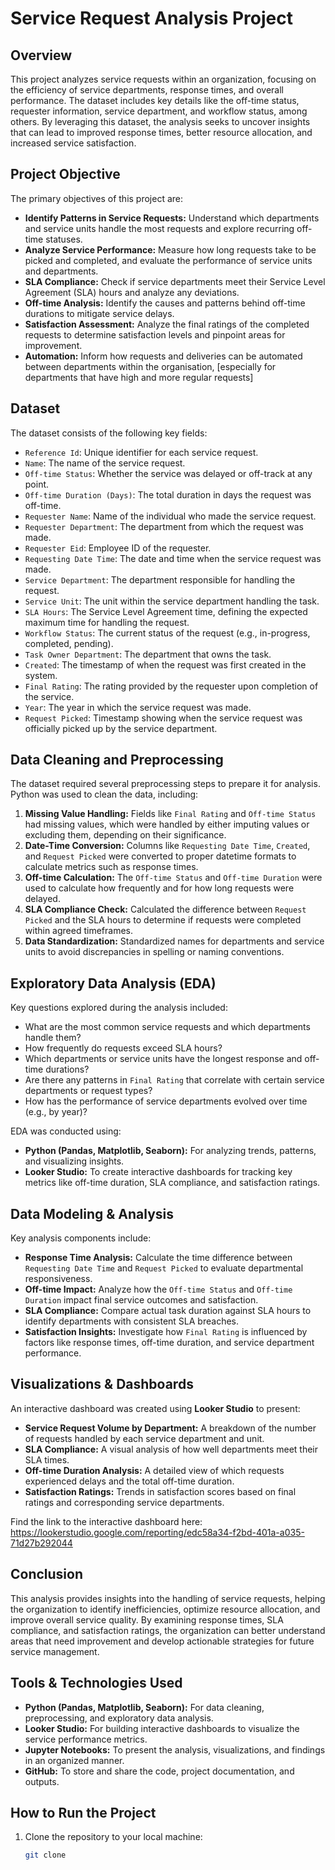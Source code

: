 # Service Request Analysis Project

## Overview

This project analyzes service requests within an organization, focusing on the efficiency of service departments, response times, and overall performance. The dataset includes key details like the off-time status, requester information, service department, and workflow status, among others. By leveraging this dataset, the analysis seeks to uncover insights that can lead to improved response times, better resource allocation, and increased service satisfaction.

## Project Objective

The primary objectives of this project are:
- **Identify Patterns in Service Requests:** Understand which departments and service units handle the most requests and explore recurring off-time statuses.
- **Analyze Service Performance:** Measure how long requests take to be picked and completed, and evaluate the performance of service units and departments.
- **SLA Compliance:** Check if service departments meet their Service Level Agreement (SLA) hours and analyze any deviations.
- **Off-time Analysis:** Identify the causes and patterns behind off-time durations to mitigate service delays.
- **Satisfaction Assessment:** Analyze the final ratings of the completed requests to determine satisfaction levels and pinpoint areas for improvement.
- **Automation:** Inform how requests and deliveries can be automated between departments within the organisation, [especially for departments that have high and more regular requests]

## Dataset

The dataset consists of the following key fields:

- `Reference Id`: Unique identifier for each service request.
- `Name`: The name of the service request.
- `Off-time Status`: Whether the service was delayed or off-track at any point.
- `Off-time Duration (Days)`: The total duration in days the request was off-time.
- `Requester Name`: Name of the individual who made the service request.
- `Requester Department`: The department from which the request was made.
- `Requester Eid`: Employee ID of the requester.
- `Requesting Date Time`: The date and time when the service request was made.
- `Service Department`: The department responsible for handling the request.
- `Service Unit`: The unit within the service department handling the task.
- `SLA Hours`: The Service Level Agreement time, defining the expected maximum time for handling the request.
- `Workflow Status`: The current status of the request (e.g., in-progress, completed, pending).
- `Task Owner Department`: The department that owns the task.
- `Created`: The timestamp of when the request was first created in the system.
- `Final Rating`: The rating provided by the requester upon completion of the service.
- `Year`: The year in which the service request was made.
- `Request Picked`: Timestamp showing when the service request was officially picked up by the service department.

## Data Cleaning and Preprocessing

The dataset required several preprocessing steps to prepare it for analysis. Python was used to clean the data, including:
1. **Missing Value Handling:** Fields like `Final Rating` and `Off-time Status` had missing values, which were handled by either imputing values or excluding them, depending on their significance.
2. **Date-Time Conversion:** Columns like `Requesting Date Time`, `Created`, and `Request Picked` were converted to proper datetime formats to calculate metrics such as response times.
3. **Off-time Calculation:** The `Off-time Status` and `Off-time Duration` were used to calculate how frequently and for how long requests were delayed.
4. **SLA Compliance Check:** Calculated the difference between `Request Picked` and the SLA hours to determine if requests were completed within agreed timeframes.
5. **Data Standardization:** Standardized names for departments and service units to avoid discrepancies in spelling or naming conventions.

## Exploratory Data Analysis (EDA)

Key questions explored during the analysis included:
- What are the most common service requests and which departments handle them?
- How frequently do requests exceed SLA hours?
- Which departments or service units have the longest response and off-time durations?
- Are there any patterns in `Final Rating` that correlate with certain service departments or request types?
- How has the performance of service departments evolved over time (e.g., by year)?

EDA was conducted using:
- **Python (Pandas, Matplotlib, Seaborn):** For analyzing trends, patterns, and visualizing insights.
- **Looker Studio:** To create interactive dashboards for tracking key metrics like off-time duration, SLA compliance, and satisfaction ratings.

## Data Modeling & Analysis

Key analysis components include:
- **Response Time Analysis:** Calculate the time difference between `Requesting Date Time` and `Request Picked` to evaluate departmental responsiveness.
- **Off-time Impact:** Analyze how the `Off-time Status` and `Off-time Duration` impact final service outcomes and satisfaction.
- **SLA Compliance:** Compare actual task duration against SLA hours to identify departments with consistent SLA breaches.
- **Satisfaction Insights:** Investigate how `Final Rating` is influenced by factors like response times, off-time duration, and service department performance.

## Visualizations & Dashboards

An interactive dashboard was created using **Looker Studio** to present:
- **Service Request Volume by Department:** A breakdown of the number of requests handled by each service department and unit.
- **SLA Compliance:** A visual analysis of how well departments meet their SLA times.
- **Off-time Duration Analysis:** A detailed view of which requests experienced delays and the total off-time duration.
- **Satisfaction Ratings:** Trends in satisfaction scores based on final ratings and corresponding service departments.

Find the link to the interactive dashboard here:
https://lookerstudio.google.com/reporting/edc58a34-f2bd-401a-a035-71d27b292044


## Conclusion

This analysis provides insights into the handling of service requests, helping the organization to identify inefficiencies, optimize resource allocation, and improve overall service quality. By examining response times, SLA compliance, and satisfaction ratings, the organization can better understand areas that need improvement and develop actionable strategies for future service management.

## Tools & Technologies Used
- **Python (Pandas, Matplotlib, Seaborn):** For data cleaning, preprocessing, and exploratory data analysis.
- **Looker Studio:** For building interactive dashboards to visualize the service performance metrics.
- **Jupyter Notebooks:** To present the analysis, visualizations, and findings in an organized manner.
- **GitHub:** To store and share the code, project documentation, and outputs.

## How to Run the Project

1. Clone the repository to your local machine:
   ```bash
   git clone 
